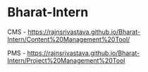 # Bharat-Intern
CMS - https://rajnsrivastava.github.io/Bharat-Intern/Content%20Management%20Tool/

PMS - https://rajnsrivastava.github.io/Bharat-Intern/Project%20Management%20Tool





